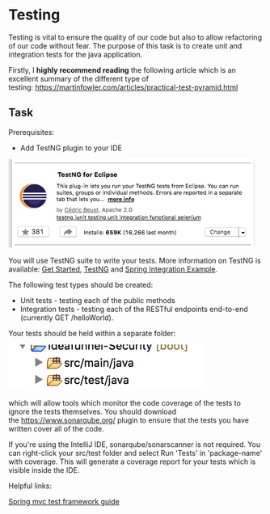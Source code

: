 # Testing

Testing is vital to ensure the quality of our code but also to allow refactoring of our code without fear. The purpose of this task is to create unit and integration tests for the java application. 

Firstly, I **highly recommend reading** the following article which is an excellent summary of the different type of testing: <https://martinfowler.com/articles/practical-test-pyramid.html>

## Task

Prerequisites: 

-   Add TestNG plugin to your IDE

![](attachments/418807871/418873468.png)

You will use TestNG suite to write your tests. More information on TestNG is available: [Get Started](http://www.lenar.io/how-to-get-started-with-testng-and-spring-boot/), [TestNG](http://testng.org/doc/) and [Spring Integration Example](https://examples.javacodegeeks.com/enterprise-java/testng/testng-spring-integration-example/). 

The following test types should be created:

-   Unit tests - testing each of the public methods
-   Integration tests - testing each of the RESTful endpoints end-to-end (currently GET /helloWorld).

Your tests should be held within a separate folder:

![](attachments/418807871/418775105.png)

which will allow tools which monitor the code coverage of the tests to ignore the tests themselves. You should download the <https://www.sonarqube.org/> plugin to ensure that the tests you have written cover all of the code.

If you're using the IntelliJ IDE, sonarqube/sonarscanner is not required. You can right-click your src/test folder and select Run 'Tests' in 'package-name' with coverage. This will generate a coverage report for your tests which is visible inside the IDE. 

Helpful links:

[Spring mvc test framework guide](https://docs.spring.io/spring/docs/current/spring-framework-reference/testing.html#spring-mvc-test-framework)


